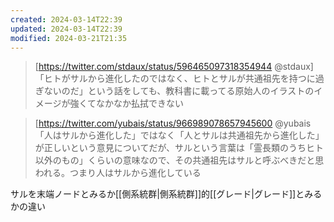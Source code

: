 ```yaml
---
created: 2024-03-14T22:39
updated: 2024-03-14T22:39
modified: 2024-03-21T21:35
---
```


> [https://twitter.com/stdaux/status/596465097318354944 @stdaux]
> 「ヒトがサルから進化したのではなく、ヒトとサルが共通祖先を持つに過ぎないのだ」という話をしても、教科書に載ってる原始人のイラストのイメージが強くてなかなか払拭できない

> [https://twitter.com/yubais/status/966989078657945600 @yubais
> 「人はサルから進化した」ではなく「人とサルは共通祖先から進化した」が正しいという意見についてだが、サルという言葉は「霊長類のうちヒト以外のもの」くらいの意味なので、その共通祖先はサルと呼ぶべきだと思われる。つまり人はサルから進化している

サルを末端ノードとみるか[[側系統群|側系統群]]的[[グレード|グレード]]とみるかの違い
 
